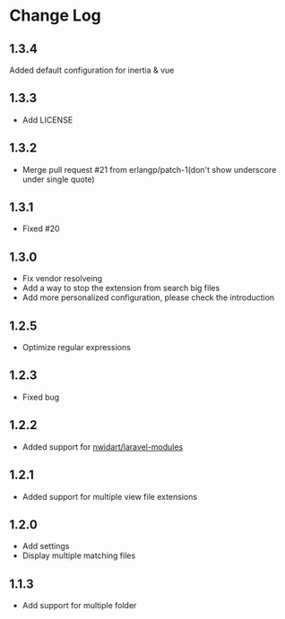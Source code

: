 # Change Log

## 1.3.4
Added default configuration for inertia & vue
## 1.3.3
- Add LICENSE

## 1.3.2
- Merge pull request #21 from erlangp/patch-1(don't show underscore under single quote)

## 1.3.1
- Fixed #20

## 1.3.0
- Fix vendor resolveing
- Add a way to stop the extension from search big files
- Add more personalized configuration, please check the introduction

## 1.2.5
- Optimize regular expressions

## 1.2.3
- Fixed bug

## 1.2.2
- Added support for [nwidart/laravel-modules](https://packagist.org/packages/nwidart/laravel-modules)

## 1.2.1
- Added support for multiple view file extensions

## 1.2.0
- Add settings
- Display multiple matching files

## 1.1.3
- Add support for multiple folder
